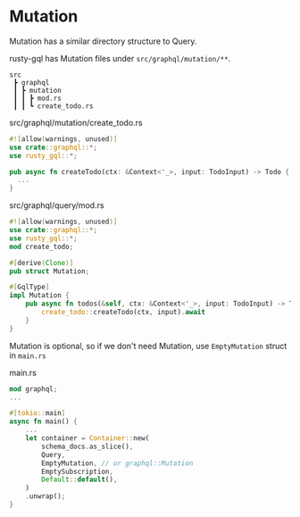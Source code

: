# Mutation

Mutation has a similar directory structure to Query.

rusty-gql has Mutation files under `src/graphql/mutation/**`.

```
src
 ┣ graphql
 ┃ ┣ mutation
 ┃ ┃ ┣ mod.rs
 ┃ ┃ ┗ create_todo.rs
```

src/graphql/mutation/create_todo.rs

```rust
#![allow(warnings, unused)]
use crate::graphql::*;
use rusty_gql::*;

pub async fn createTodo(ctx: &Context<'_>, input: TodoInput) -> Todo {
  ...
}
```

src/graphql/query/mod.rs

```rust
#![allow(warnings, unused)]
use crate::graphql::*;
use rusty_gql::*;
mod create_todo;

#[derive(Clone)]
pub struct Mutation;

#[GqlType]
impl Mutation {
    pub async fn todos(&self, ctx: &Context<'_>, input: TodoInput) -> Todo {
        create_todo::createTodo(ctx, input).await
    }
}
```

Mutation is optional, so if we don't need Mutation, use `EmptyMutation` struct in `main.rs`

main.rs

```rust
mod graphql;
...

#[tokio::main]
async fn main() {
    ...
    let container = Container::new(
        schema_docs.as_slice(),
        Query,
        EmptyMutation, // or graphql::Mutation
        EmptySubscription,
        Default::default(),
    )
    .unwrap();
}

```
